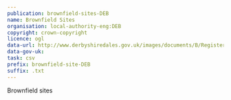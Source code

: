 ```yaml
---
publication: brownfield-sites-DEB
name: Brownfield Sites
organisation: local-authority-eng:DEB
copyright: crown-copyright
licence: ogl
data-url: http://www.derbyshiredales.gov.uk/images/documents/B/Register%20v7%20Govt%20guidance%2028th%20July%202017.csv
data-gov-uk: 
task: csv
prefix: brownfield-site-DEB
suffix: .txt
---
```


Brownfield sites

